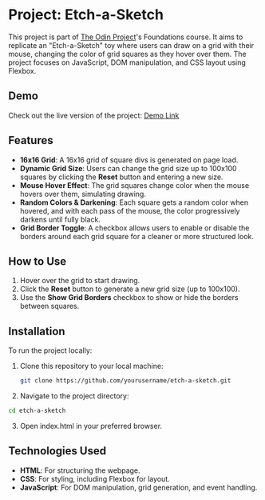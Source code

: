 # Project: Etch-a-Sketch

This project is part of [The Odin Project](https://www.theodinproject.com/)'s Foundations course. It aims to replicate an "Etch-a-Sketch" toy where users can draw on a grid with their mouse, changing the color of grid squares as they hover over them. The project focuses on JavaScript, DOM manipulation, and CSS layout using Flexbox.

## Demo

Check out the live version of the project: [Demo Link](https://b0llull0s.github.io/Project-Etch-a-Sketch/)  

## Features

- **16x16 Grid**: A 16x16 grid of square divs is generated on page load.
- **Dynamic Grid Size**: Users can change the grid size up to 100x100 squares by clicking the **Reset** button and entering a new size.
- **Mouse Hover Effect**: The grid squares change color when the mouse hovers over them, simulating drawing.
- **Random Colors & Darkening**: Each square gets a random color when hovered, and with each pass of the mouse, the color progressively darkens until fully black.
- **Grid Border Toggle**: A checkbox allows users to enable or disable the borders around each grid square for a cleaner or more structured look.

## How to Use

1. Hover over the grid to start drawing.
2. Click the **Reset** button to generate a new grid size (up to 100x100).
3. Use the **Show Grid Borders** checkbox to show or hide the borders between squares.

## Installation

To run the project locally:

1. Clone this repository to your local machine:
   ```bash
   git clone https://github.com/yourusername/etch-a-sketch.git
2. Navigate to the project directory:
```bash
cd etch-a-sketch
```
3. Open index.html in your preferred browser.

## Technologies Used

- **HTML**: For structuring the webpage.
- **CSS**: For styling, including Flexbox for layout.
- **JavaScript**: For DOM manipulation, grid generation, and event handling.
